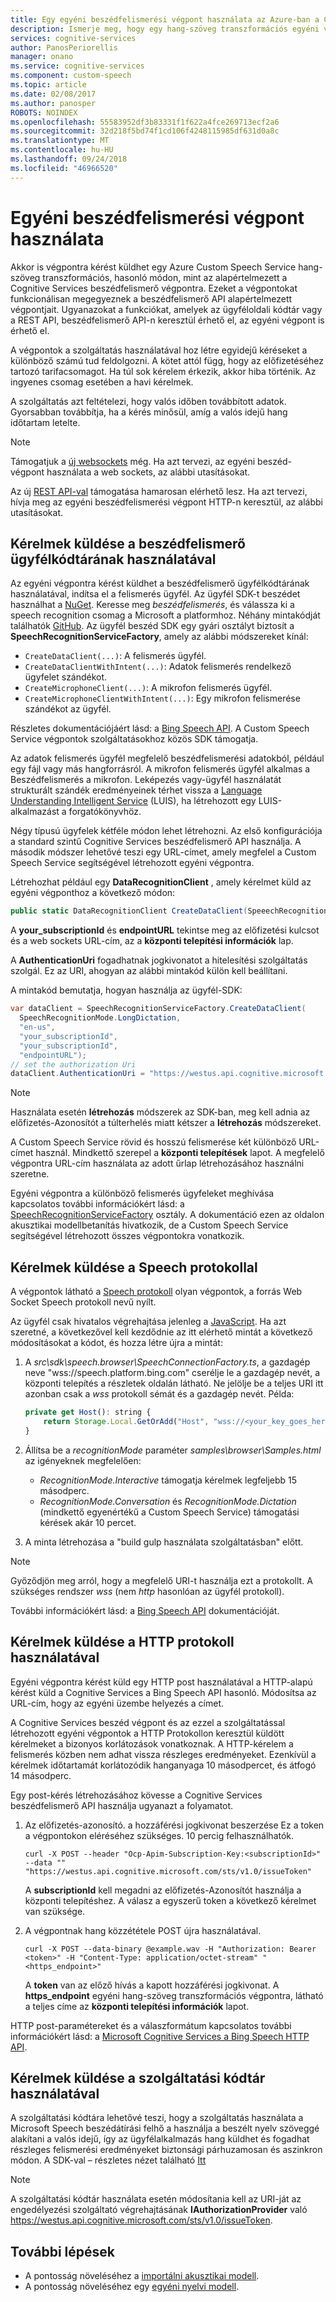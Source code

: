 ```yaml
---
title: Egy egyéni beszédfelismerési végpont használata az Azure-ban a Custom Speech Service |} A Microsoft Docs
description: Ismerje meg, hogy egy hang-szöveg transzformációs egyéni végpont használata a Cognitive Services Custom Speech Service.
services: cognitive-services
author: PanosPeriorellis
manager: onano
ms.service: cognitive-services
ms.component: custom-speech
ms.topic: article
ms.date: 02/08/2017
ms.author: panosper
ROBOTS: NOINDEX
ms.openlocfilehash: 55583952df3b83331f1f622a4fce269713ecf2a6
ms.sourcegitcommit: 32d218f5bd74f1cd106f4248115985df631d0a8c
ms.translationtype: MT
ms.contentlocale: hu-HU
ms.lasthandoff: 09/24/2018
ms.locfileid: "46966520"
---
```

# <a name="use-a-custom-speech-to-text-endpoint"></a>Egyéni beszédfelismerési végpont használata
Akkor is végpontra kérést küldhet egy Azure Custom Speech Service hang-szöveg transzformációs, hasonló módon, mint az alapértelmezett a Cognitive Services beszédfelismerő végpontra. Ezeket a végpontokat funkcionálisan megegyeznek a beszédfelismerő API alapértelmezett végpontjait. Ugyanazokat a funkciókat, amelyek az ügyféloldali kódtár vagy a REST API, beszédfelismerő API-n keresztül érhető el, az egyéni végpont is érhető el.

A végpontok a szolgáltatás használatával hoz létre egyidejű kéréseket a különböző számú tud feldolgozni. A kötet attól függ, hogy az előfizetéséhez tartozó tarifacsomagot. Ha túl sok kérelem érkezik, akkor hiba történik. Az ingyenes csomag esetében a havi kérelmek.

A szolgáltatás azt feltételezi, hogy valós időben továbbított adatok. Gyorsabban továbbítja, ha a kérés minősül, amíg a valós idejű hang időtartam letelte.

> [!NOTE]
> Támogatjuk a [új websockets](https://docs.microsoft.com/azure/cognitive-services/speech/api-reference-rest/websocketprotocol) még. Ha azt tervezi, az egyéni beszéd-végpont használata a web sockets, az alábbi utasításokat.
>
> Az új [REST API-val](https://docs.microsoft.com/azure/cognitive-services/speech/getstarted/getstartedrest) támogatása hamarosan elérhető lesz. Ha azt tervezi, hívja meg az egyéni beszédfelismerési végpont HTTP-n keresztül, az alábbi utasításokat.
>

## <a name="send-requests-by-using-the-speech-client-library"></a>Kérelmek küldése a beszédfelismerő ügyfélkódtárának használatával

Az egyéni végpontra kérést küldhet a beszédfelismerő ügyfélkódtárának használatával, indítsa el a felismerés ügyfél. Az ügyfél SDK-t beszédet használhat a [NuGet](http://nuget.org/). Keresse meg *beszédfelismerés*, és válassza ki a speech recognition csomag a Microsoft a platformhoz. Néhány mintakódját találhatók [GitHub](https://github.com/Microsoft/Cognitive-Speech-STT-Windows). Az ügyfél beszéd SDK egy gyári osztályt biztosít a **SpeechRecognitionServiceFactory**, amely az alábbi módszereket kínál:

  *   ```CreateDataClient(...)```: A felismerés ügyfél.
  *   ```CreateDataClientWithIntent(...)```: Adatok felismerés rendelkező ügyfelet szándékot.
  *   ```CreateMicrophoneClient(...)```: A mikrofon felismerés ügyfél.
  *   ```CreateMicrophoneClientWithIntent(...)```: Egy mikrofon felismerése szándékot az ügyfél.

Részletes dokumentációjáért lásd: a [Bing Speech API](https://docs.microsoft.com/azure/cognitive-services/speech/home). A Custom Speech Service végpontok szolgáltatásokhoz közös SDK támogatja.

Az adatok felismerés ügyfél megfelelő beszédfelismerési adatokból, például egy fájl vagy más hangforrásról. A mikrofon felismerés ügyfél alkalmas a Beszédfelismerés a mikrofon. Leképezés vagy-ügyfél használatát strukturált szándék eredményeinek térhet vissza a [Language Understanding Intelligent Service](https://www.luis.ai/) (LUIS), ha létrehozott egy LUIS-alkalmazást a forgatókönyvhöz.

Négy típusú ügyfelek kétféle módon lehet létrehozni. Az első konfigurációja a standard szintű Cognitive Services beszédfelismerő API használja. A második módszer lehetővé teszi egy URL-címet, amely megfelel a Custom Speech Service segítségével létrehozott egyéni végpontra.

Létrehozhat például egy **DataRecognitionClient** , amely kérelmet küld az egyéni végponthoz a következő módon:

```csharp
public static DataRecognitionClient CreateDataClient(SpeeechRecognitionMode speechRecognitionMode, string language, string primaryOrSecondaryKey, **string url**);
```

A **your_subscriptionId** és **endpointURL** tekintse meg az előfizetési kulcsot és a web sockets URL-cím, az a **központi telepítési információk** lap.

A **AuthenticationUri** fogadhatnak jogkivonatot a hitelesítési szolgáltatás szolgál. Ez az URI, ahogyan az alábbi mintakód külön kell beállítani.

A mintakód bemutatja, hogyan használja az ügyfél-SDK:

```csharp
var dataClient = SpeechRecognitionServiceFactory.CreateDataClient(
  SpeechRecognitionMode.LongDictation,
  "en-us",
  "your_subscriptionId",
  "your_subscriptionId",
  "endpointURL");
// set the authorization Uri
dataClient.AuthenticationUri = "https://westus.api.cognitive.microsoft.com/sts/v1.0/issueToken";
```

> [!NOTE]
> Használata esetén **létrehozás** módszerek az SDK-ban, meg kell adnia az előfizetés-Azonosítót a túlterhelés miatt kétszer a **létrehozás** módszereket.
>

A Custom Speech Service rövid és hosszú felismerése két különböző URL-címet használ. Mindkettő szerepel a **központi telepítések** lapot. A megfelelő végpontra URL-cím használata az adott űrlap létrehozásához használni szeretne.

Egyéni végpontra a különböző felismerés ügyfeleket meghívása kapcsolatos további információkért lásd: a [SpeechRecognitionServiceFactory](https://www.microsoft.com/cognitive-services/Speech-api/documentation/GetStarted/GetStartedCSharpDesktop) osztály. A dokumentáció ezen az oldalon akusztikai modellbetanítás hivatkozik, de a Custom Speech Service segítségével létrehozott összes végpontokra vonatkozik.

## <a name="send-requests-by-using-the-speech-protocol"></a>Kérelmek küldése a Speech protokollal

A végpontok látható a [Speech protokoll](https://docs.microsoft.com/azure/cognitive-services/speech/api-reference-rest/websocketprotocol) olyan végpontok, a forrás Web Socket Speech protokoll nevű nyílt.

Az ügyfél csak hivatalos végrehajtása jelenleg a [JavaScript](https://github.com/Azure-Samples/SpeechToText-WebSockets-Javascript). Ha azt szeretné, a következővel kell kezdődnie az itt elérhető mintát a következő módosításokat a kódot, és hozza létre újra a mintát:

1. A _src\sdk\speech.browser\SpeechConnectionFactory.ts_, a gazdagép neve "wss://speech.platform.bing.com" cserélje le a gazdagép nevét, a központi telepítés a részletek oldalán látható. Ne jelölje be a teljes URI itt azonban csak a *wss* protokoll sémát és a gazdagép nevét. Példa:

    ```JavaScript
    private get Host(): string {
        return Storage.Local.GetOrAdd("Host", "wss://<your_key_goes_here>.api.cris.ai");
    }
    ```

2. Állítsa be a _recognitionMode_ paraméter _samples\browser\Samples.html_ az igényeknek megfelelően:
    * _RecognitionMode.Interactive_ támogatja kérelmek legfeljebb 15 másodperc.
    * _RecognitionMode.Conversation_ és _RecognitionMode.Dictation_ (mindkettő egyenértékű a Custom Speech Service) támogatási kérések akár 10 percet.

3. A minta létrehozása a "build gulp használata szolgáltatásban" előtt.

> [!NOTE]
> Győződjön meg arról, hogy a megfelelő URI-t használja ezt a protokollt. A szükséges rendszer *wss* (nem *http* hasonlóan az ügyfél protokoll). 

További információkért lásd: a [Bing Speech API](https://docs.microsoft.com/azure/cognitive-services/speech/getstarted/getstartedclientlibraries) dokumentációját.

## <a name="send-requests-by-using-http"></a>Kérelmek küldése a HTTP protokoll használatával

Egyéni végpontra kérést küld egy HTTP post használatával a HTTP-alapú kérést küld a Cognitive Services a Bing Speech API hasonló. Módosítsa az URL-cím, hogy az egyéni üzembe helyezés a címet.

A Cognitive Services beszéd végpont és az ezzel a szolgáltatással létrehozott egyéni végpontok a HTTP Protokollon keresztül küldött kérelmeket a bizonyos korlátozások vonatkoznak. A HTTP-kérelem a felismerés közben nem adhat vissza részleges eredményeket. Ezenkívül a kérelmek időtartamát korlátozódik hanganyaga 10 másodpercet, és átfogó 14 másodperc.

Egy post-kérés létrehozásához kövesse a Cognitive Services beszédfelismerő API használja ugyanazt a folyamatot.

1. Az előfizetés-azonosító. a hozzáférési jogkivonat beszerzése Ez a token a végpontokon eléréséhez szükséges. 10 percig felhasználhatók.

    ```
    curl -X POST --header "Ocp-Apim-Subscription-Key:<subscriptionId>" --data "" "https://westus.api.cognitive.microsoft.com/sts/v1.0/issueToken"
    ```
      A **subscriptionId** kell megadni az előfizetés-Azonosítót használja a központi telepítéshez. A válasz a egyszerű token a következő kérelmet van szüksége.

2. A végpontnak hang közzététele POST újra használatával.

    ```
    curl -X POST --data-binary @example.wav -H "Authorization: Bearer <token>" -H "Content-Type: application/octet-stream" "<https_endpoint>"
    ```

    A **token** van az előző hívás a kapott hozzáférési jogkivonat. A **https_endpoint** egyéni hang-szöveg transzformációs végpontra, látható a teljes címe az **központi telepítési információk** lapot.

HTTP post-paramétereket és a válaszformátum kapcsolatos további információkért lásd: a [Microsoft Cognitive Services a Bing Speech HTTP API](https://www.microsoft.com/cognitive-services/speech-api/documentation/API-Reference-REST/BingVoiceRecognition#SampleImplementation).

## <a name="send-requests-by-using-the-service-library"></a>Kérelmek küldése a szolgáltatási kódtár használatával
A szolgáltatási kódtára lehetővé teszi, hogy a szolgáltatás használata a Microsoft Speech beszédátírási felhő a használja a beszélt nyelv szöveggé alakítani a valós idejű, így az ügyfélalkalmazás hang küldhet és fogadhat részleges felismerési eredményeket biztonsági párhuzamosan és aszinkron módon. A SDK-val – részletes nézet található [Itt](https://docs.microsoft.com/azure/cognitive-services/speech/getstarted/getstartedcsharpservicelibrary)

> [!NOTE]
> A szolgáltatási kódtár használata esetén módosítania kell az URI-ját az engedélyezési szolgáltató végrehajtásának **IAuthorizationProvider** való https://westus.api.cognitive.microsoft.com/sts/v1.0/issueToken.

## <a name="next-steps"></a>További lépések
* A pontosság növeléséhez a [importálni akusztikai modell](cognitive-services-custom-speech-create-acoustic-model.md).
* A pontosság növeléséhez egy [egyéni nyelvi modell](cognitive-services-custom-speech-create-language-model.md).
